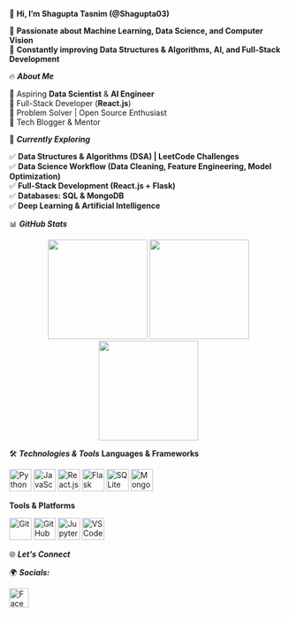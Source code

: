 👋 **Hi, I’m Shagupta Tasnim (@Shagupta03)**

🚀 **Passionate about Machine Learning, Data Science, and Computer Vision** <br>
🎯 **Constantly improving Data Structures & Algorithms, AI, and Full-Stack Development** <br>

🔥 _**About Me**_

🔹 Aspiring **Data Scientist** & **AI Engineer** <br>
🔹 Full-Stack Developer (**React.js**) <br>
🔹 Problem Solver | Open Source Enthusiast <br>
🔹 Tech Blogger & Mentor <br>


📌 _**Currently Exploring**_

✅ **Data Structures & Algorithms (DSA) | LeetCode Challenges** <br>
✅ **Data Science Workflow (Data Cleaning, Feature Engineering, Model Optimization)** <br>
✅ **Full-Stack Development (React.js + Flask)** <br>
✅ **Databases: SQL & MongoDB** <br>
✅ **Deep Learning & Artificial Intelligence** <br>


📊 _**GitHub Stats**_
<div align="center"> <img src="https://github-readme-stats.vercel.app/api?username=amirsakib16&show_icons=true&count_private=true&theme=dracula&hide_border=false" height="180" alt=" " /> <img src="https://github-readme-streak-stats.herokuapp.com/?user=amirsakib16&theme=dracula&hide_border=false" height="180" alt=" " /> <img src="https://github-readme-stats.vercel.app/api/top-langs?username=amirsakib16&layout=compact&langs_count=6&theme=dracula&hide_border=false" height="180" alt=" " /> </div> 

🛠️ _**Technologies & Tools**_
**Languages & Frameworks**
<div align="left"> <img src="https://cdn.jsdelivr.net/gh/devicons/devicon/icons/python/python-original.svg" height="40" alt="Python" /> <img src="https://cdn.jsdelivr.net/gh/devicons/devicon/icons/javascript/javascript-original.svg" height="40" alt="JavaScript" /> <img src="https://cdn.jsdelivr.net/gh/devicons/devicon/icons/react/react-original.svg" height="40" alt="React.js" /> <img src="https://cdn.jsdelivr.net/gh/devicons/devicon/icons/flask/flask-original.svg" height="40" alt="Flask" /> <img src="https://cdn.jsdelivr.net/gh/devicons/devicon/icons/sqlite/sqlite-original.svg" height="40" alt="SQLite" /> <img src="https://cdn.jsdelivr.net/gh/devicons/devicon/icons/mongodb/mongodb-original.svg" height="40" alt="MongoDB" /> </div> 

**Tools & Platforms**
<div align="left"> <img src="https://cdn.jsdelivr.net/gh/devicons/devicon/icons/git/git-original.svg" height="40" alt="Git" /> <img src="https://cdn.jsdelivr.net/gh/devicons/devicon/icons/github/github-original.svg" height="40" alt="GitHub" /> <img src="https://cdn.jsdelivr.net/gh/devicons/devicon/icons/jupyter/jupyter-original.svg" height="40" alt="Jupyter" /> <img src="https://cdn.jsdelivr.net/gh/devicons/devicon/icons/vscode/vscode-original.svg" height="40" alt="VS Code" /> </div> 

🌐 _**Let's Connect**_


🌍 _**Socials:**_
<div align="left"> <a href="https://facebook.com/shagupta.tasnim.9"> <img src="https://img.shields.io/badge/Facebook-1877F2?logo=facebook&logoColor=white&style=for-the-badge" height="35" alt="Facebook" /> </a>  </div> 

